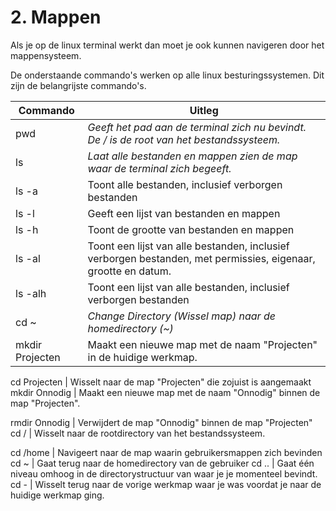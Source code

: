# 2. Mappen
Als je op de linux terminal werkt dan moet je ook kunnen navigeren door het mappensysteem.

De onderstaande commando's werken op alle linux besturingssystemen. Dit zijn de belangrijste commando's.

Commando | Uitleg
--- | ---
pwd | _Geeft het pad aan de terminal zich nu bevindt. De / is de root van het bestandssysteem._
ls | _Laat alle bestanden en mappen zien de map waar de terminal zich begeeft._
ls -a | Toont alle bestanden, inclusief verborgen bestanden
ls -l | Geeft een lijst van bestanden en mappen
ls -h | Toont de grootte van bestanden en mappen
ls -al | Toont een lijst van alle bestanden, inclusief verborgen bestanden, met permissies, eigenaar, grootte en datum.
ls -alh | Toont een lijst van alle bestanden, inclusief verborgen bestanden
cd ~ | _Change Directory (Wissel map) naar de homedirectory (~)_
mkdir Projecten | Maakt een nieuwe map met de naam "Projecten" in de huidige werkmap.

cd Projecten | Wisselt naar de map "Projecten" die zojuist is aangemaakt
mkdir Onnodig | Maakt een nieuwe map met de naam "Onnodig" binnen de map "Projecten".

rmdir Onnodig | Verwijdert de map "Onnodig" binnen de map "Projecten"
cd / |  Wisselt naar de rootdirectory van het bestandssysteem.

cd /home | Navigeert naar de map waarin gebruikersmappen zich bevinden
cd ~ | Gaat terug naar de homedirectory van de gebruiker
cd .. | Gaat één niveau omhoog in de directorystructuur van waar je je momenteel bevindt.
cd - | Wisselt terug naar de vorige werkmap waar je was voordat je naar de huidige werkmap ging.

